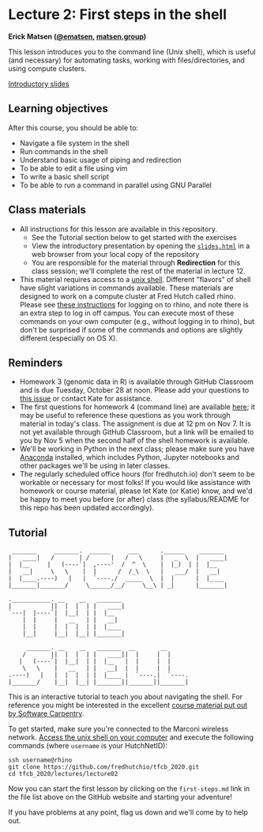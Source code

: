 # Lecture 2: First steps in the shell

**Erick Matsen ([@ematsen](https://twitter.com/ematsen), [matsen.group](http://matsen.group))**

This lesson introduces you to the command line (Unix shell), which is useful (and necessary) for automating tasks, working with files/directories, and using compute clusters.

[Introductory slides](https://fredhutchio.github.io/tfcb_2020/lectures/lecture02/slides/slides.html)


## Learning objectives

After this course, you should be able to:

- Navigate a file system in the shell
- Run commands in the shell
- Understand basic usage of piping and redirection
- To be able to edit a file using vim
- To write a basic shell script
- To be able to run a command in parallel using GNU Parallel

## Class materials

- All instructions for this lesson are available in this repository.
  - See the Tutorial section below to get started with the exercises
  - View the introductory presentation by opening the [`slides.html`](slides/slides.html) in a web browser from your local copy of the repository
  - You are responsible for the material through **Redirection** for this class session; we'll complete the rest of the material in lecture 12.
- This material requires access to a [unix shell](https://github.com/fredhutchio/tfcb_2020/tree/master/software#unix-command-line). Different "flavors" of shell have slight variations in commands available. These materials are designed to work on a compute cluster at Fred Hutch called rhino. Please see [these instructions](https://github.com/fredhutchio/tfcb_2020/tree/master/software/unix_rhino.md) for logging on to rhino, and note there is an extra step to log in off campus. You can execute most of these commands on your own computer (e.g., without logging in to rhino), but don't be surprised if some of the commands and options are slightly different (especially on OS X).

## Reminders

- Homework 3 (genomic data in R) is available through GitHub Classroom and is due Tuesday, October 28 at noon. Please add your questions to [this issue](https://github.com/fredhutchio/tfcb_2020/issues/21) or contact Kate for assistance.
- The first questions for homework 4 (command line) are available [here](https://github.com/fredhutchio/tfcb_2020/tree/master/homeworks/homework04); it may be useful to reference these questions as you work through material in today's class. The assignment is due at 12 pm on Nov 7. It is not yet available through GitHub Classroom, but a link will be emailed to you by Nov 5 when the second half of the shell homework is available.
- We'll be working in Python in the next class; please make sure you have [Anaconda](https://github.com/fredhutchio/tfcb_2020/tree/master/software#python) installed, which includes Python, Jupyter notebooks and other packages we'll be using in later classes.
- The regularly scheduled office hours (for fredhutch.io) don't seem to be workable or necessary for most folks! If you would like assistance with homework or course material, please let Kate (or Katie) know, and we'd be happy to meet you before (or after) class (the syllabus/README for this repo has been updated accordingly).

## Tutorial

     _______     _______.  ______     ___      .______    _______
    |   ____|   /       | /      |   /   \     |   _  \  |   ____|
    |  |__     |   (----`|  ,----'  /  ^  \    |  |_)  | |  |__
    |   __|     \   \    |  |      /  /_\  \   |   ___/  |   __|
    |  |____.----)   |   |  `----./  _____  \  |  |      |  |____
    |_______|_______/     \______/__/     \__\ | _|      |_______|

    .___________. __    __   _______
    |           ||  |  |  | |   ____|
    `---|  |----`|  |__|  | |  |__
        |  |     |   __   | |   __|
        |  |     |  |  |  | |  |____
        |__|     |__|  |__| |_______|

         _______. __    __   _______  __       __
        /       ||  |  |  | |   ____||  |     |  |
       |   (----`|  |__|  | |  |__   |  |     |  |
        \   \    |   __   | |   __|  |  |     |  |
    .----)   |   |  |  |  | |  |____ |  `----.|  `----.
    |_______/    |__|  |__| |_______||_______||_______|


This is an interactive tutorial to teach you about navigating the shell.
For reference you might be interested in the excellent [course material put out by Software Carpentry](https://swcarpentry.github.io/shell-novice/).

To get started, make sure you're connected to the Marconi wireless network. [Access the unix shell on your computer](https://github.com/fredhutchio/tfcb_2020/tree/master/software#unix-command-line) and execute the following commands (where `username` is your HutchNetID):

    ssh username@rhino
    git clone https://github.com/fredhutchio/tfcb_2020.git
    cd tfcb_2020/lectures/lecture02

Now you can start the first lesson by clicking on the `first-steps.md` link in the file list above on the GitHub website and starting your adventure!

If you have problems at any point, flag us down and we'll come by to help out.
